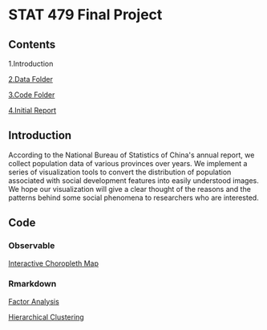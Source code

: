 # STAT 479 Final Project

## Contents

1.Introduction

[2.Data Folder](https://github.com/caoy98/stat479-population/tree/main/data)

[3.Code Folder](https://github.com/caoy98/stat479-population/tree/main/code)

[4.Initial Report](https://github.com/caoy98/stat479-population/blob/main/STAT479_Visualization_Proj_Initial.pdf)

## Introduction
According to the National Bureau of Statistics of China's annual report, we collect population data of various provinces over years. We implement a series of visualization tools to convert the distribution of population associated with social development features into easily understood images. We hope our visualization will give a clear thought of the reasons and the patterns behind some social phenomena to researchers who are interested.

## Code

### Observable

[Interactive Choropleth Map](https://observablehq.com/@caoy98/stat-479-project-visualization)

### Rmarkdown

[Factor Analysis](https://github.com/caoy98/stat479-population/blob/main/code/FactorAnalysis.R)

[Hierarchical Clustering](https://github.com/caoy98/stat479-population/blob/main/code/cluster.Rmd)
